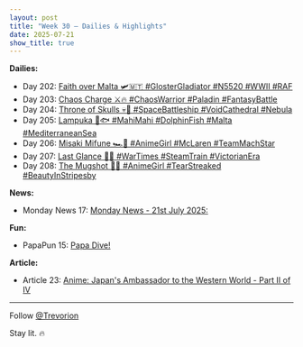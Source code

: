 ```yaml
---
layout: post
title: "Week 30 – Dailies & Highlights"
date: 2025-07-21
show_title: true
---
```


**Dailies:**  
- Day 202: [Faith over Malta 🛩️🇲🇹 #GlosterGladiator #N5520 #WWII #RAF](https://x.com/Trevorion/status/1947376205117985109)
- Day 203: [Chaos Charge ⚔️🔥 #ChaosWarrior #Paladin #FantasyBattle](https://x.com/Trevorion/status/1947705561971044771)
- Day 204: [Throne of Skulls 💀🌌 #SpaceBattleship #VoidCathedral #Nebula](https://x.com/Trevorion/status/1948084955046642001)
- Day 205: [Lampuka 🌊🐟 #MahiMahi #DolphinFish #Malta #MediterraneanSea](https://x.com/Trevorion/status/1948304461589369296)
- Day 206: [Misaki Mifune 🏎️🏁 #AnimeGirl #McLaren #TeamMachStar](https://x.com/Trevorion/status/1948858996091486306)
- Day 207: [Last Glance 🚂💔 #WarTimes #SteamTrain #VictorianEra](https://x.com/Trevorion/status/1949159173888844179)
- Day 208: [The Mugshot 🚨🖤 #AnimeGirl #TearStreaked #BeautyInStripesby](https://x.com/Trevorion/status/1949522657533214880)
  
**News:**  
- Monday News 17: [Monday News - 21st July 2025: ](https://x.com/Trevorion/status/1940428625616027921)

**Fun:**  
- PapaPun 15: [Papa Dive!](https://x.com/Trevorion/status/1949518310212620496)

**Article:**  
- Article 23: [Anime: Japan's Ambassador to the Western World - Part II of IV](https://x.com/Trevorion/status/1948809044992352510)

---
Follow [@Trevorion](https://x.com/Trevorion)

Stay lit. 🔥
